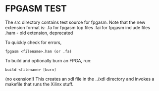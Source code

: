 FPGASM TEST
===========
The src directory contains test source for fpgasm.  Note that the new extension format is:
.fa  for fpgasm top files
.fai for fpgasm include files
.ham - old extension, deprecated

To quickly check for errors,

```
fpgasm <filename>.ham (or .fa)
```
To build and optionally burn an FPGA, run:
```
build <filename> [burn]
```
(no exension!) This creates an xdl file in the ../xdl directory and invokes a makefile that runs the Xilinx stuff.

